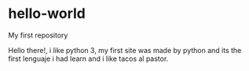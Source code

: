 # hello-world
My first repository

Hello there!, i like python 3, my first site was made by python and its the first lenguaje i had learn and i like tacos al pastor.
